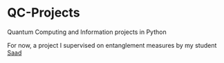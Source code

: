 # QC-Projects
Quantum Computing and Information projects in Python

For now, a project I supervised on entanglement measures by my student [Saad](https://github.com/saad440/undergrad-project)
